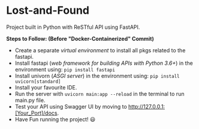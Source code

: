 # Lost-and-Found
Project built in Python with ReSTful API using FastAPI.

**Steps to Follow: (Before "Docker-Containerized" Commit)**
- Create a separate *virtual environment* to install all pkgs related to the fastapi.
- Install fastapi (*web framework for building APIs with Python 3.6+*) in the environment using: ```pip install fastapi```
- Install univorn (*ASGI server*) in the environment using: ```pip install uvicorn[standard]``` 
- Install your favourite IDE.
- Run the server with ```uvicorn main:app --reload``` in the terminal to run main.py file.
- Test your API using Swagger UI by moving to http://127.0.0.1:[Your_Port]/docs.
- Have Fun running the project! :smiley:
